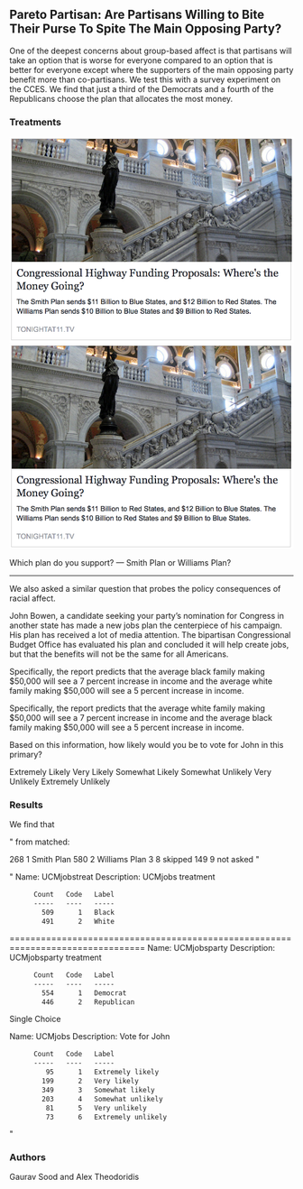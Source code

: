 ## Pareto Partisan: Are Partisans Willing to Bite Their Purse To Spite The Main Opposing Party?

One of the deepest concerns about group-based affect is that partisans will take an option that is worse for everyone compared to an option that is better for everyone except where the supporters of the main opposing party benefit more than co-partisans. We test this with a survey experiment on the CCES. We find that just a third of the Democrats and a fourth of the Republicans choose the plan that allocates the most money.

### Treatments

<img src = "data/highway_plan/Blue.png">

<img src = "data/highway_plan/Red.png">

Which plan do you support? — Smith Plan or Williams Plan?

-----


We also asked a similar question that probes the policy consequences of racial affect.

John Bowen, a candidate seeking your party’s nomination for Congress in another state has made a new jobs plan the centerpiece of his campaign.  His plan has received a lot of media attention. The bipartisan Congressional Budget Office has evaluated his plan and concluded it will help create jobs, but that the benefits will not be the same for all Americans. 

  Specifically, the report predicts that the average black family making $50,000 will see a 7 percent increase in income and the average white family making $50,000 will see a 5 percent increase in income.

  Specifically, the report predicts that the average white family making $50,000 will see a 7 percent increase in income and the average black family making $50,000 will see a 5 percent increase in income.


Based on this information, how likely would you be to vote for John in this primary?


Extremely Likely
Very Likely
Somewhat Likely
Somewhat Unlikely
Very Unlikely
Extremely Unlikely

### Results

We find that 

"
from matched:

268      1   Smith Plan
580      2   Williams Plan
3      8   skipped
149      9   not asked
"

"
Name:          UCMjobstreat
Description:   UCMjobs treatment
         
          Count   Code   Label
          -----   ----   -----
            509      1   Black
            491      2   White
         
================================================================================
Name:          UCMjobsparty
Description:   UCMjobsparty treatment
         
          Count   Code   Label
          -----   ----   -----
            554      1   Democrat
            446      2   Republican

Single Choice



Name:          UCMjobs
Description:   Vote for John
         
          Count   Code   Label
          -----   ----   -----
             95      1   Extremely likely
            199      2   Very likely
            349      3   Somewhat likely
            203      4   Somewhat unlikely
             81      5   Very unlikely
             73      6   Extremely unlikely

"

### Authors

Gaurav Sood and Alex Theodoridis
